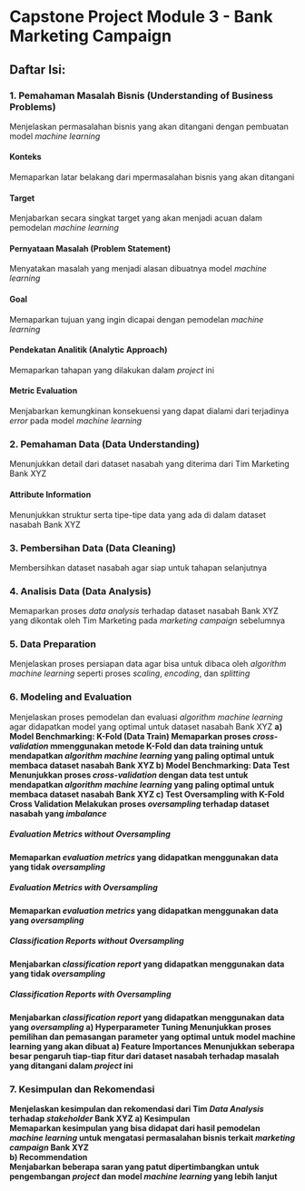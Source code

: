 # Capstone Project Module 3 - Bank Marketing Campaign
## Daftar Isi:
### 1. Pemahaman Masalah Bisnis (Understanding of Business Problems)
Menjelaskan permasalahan bisnis yang akan ditangani dengan pembuatan model _machine learning_
#### Konteks
Memaparkan latar belakang dari mpermasalahan bisnis yang akan ditangani
#### Target
Menjabarkan secara singkat target yang akan menjadi acuan dalam pemodelan _machine learning_
#### Pernyataan Masalah (Problem Statement)
Menyatakan masalah yang menjadi alasan dibuatnya model _machine learning_
#### Goal
Memaparkan tujuan yang ingin dicapai dengan pemodelan _machine learning_
#### Pendekatan Analitik (Analytic Approach)
Memaparkan tahapan yang dilakukan dalam _project_ ini
#### Metric Evaluation
Menjabarkan kemungkinan konsekuensi yang dapat dialami dari terjadinya _error_ pada model _machine learning_

### 2. Pemahaman Data (Data Understanding)
Menunjukkan detail dari dataset nasabah yang diterima dari Tim Marketing Bank XYZ
#### Attribute Information
Menunjukkan struktur serta tipe-tipe data yang ada di dalam dataset nasabah Bank XYZ

### 3. Pembersihan Data (Data Cleaning)
Membersihkan dataset nasabah agar siap untuk tahapan selanjutnya

### 4. Analisis Data (Data Analysis)
Memaparkan proses _data analysis_ terhadap dataset nasabah Bank XYZ yang dikontak oleh Tim Marketing pada _marketing campaign_ sebelumnya

### 5. Data Preparation
Menjelaskan proses persiapan data agar bisa untuk dibaca oleh _algorithm machine learning_ seperti proses _scaling_, _encoding_, dan _splitting_

### 6. Modeling and Evaluation
Menjelaskan proses pemodelan dan evaluasi _algorithm machine learning_ agar didapatkan model yang optimal untuk dataset nasabah Bank XYZ
      <b>a) Model Benchmarking: K-Fold (Data Train)
Memaparkan proses _cross-validation_ mmenggunakan metode K-Fold dan data training untuk mendapatkan _algorithm machine learning_ yang paling optimal untuk membaca dataset nasabah Bank XYZ
      <b>b) Model Benchmarking: Data Test
Menunjukkan proses _cross-validation_ dengan data test untuk mendapatkan _algorithm machine learning_ yang paling optimal untuk membaca dataset nasabah Bank XYZ
      <b>c) Test Oversampling with K-Fold Cross Validation
Melakukan proses _oversampling_ terhadap dataset nasabah yang _imbalance_
##### Evaluation Metrics without Oversampling
Memaparkan _evaluation metrics_ yang didapatkan menggunakan data yang tidak _oversampling_
##### Evaluation Metrics with Oversampling
Memaparkan _evaluation metrics_ yang didapatkan menggunakan data yang _oversampling_
##### Classification Reports without Oversampling
Menjabarkan _classification report_ yang didapatkan menggunakan data yang tidak _oversampling_
##### Classification Reports with Oversampling
Menjabarkan _classification report_ yang didapatkan menggunakan data yang _oversampling_
      <b>a) Hyperparameter Tuning
        Menunjukkan proses pemilihan dan pemasangan parameter yang optimal untuk model machine learning yang akan dibuat
      <b>a) Feature Importances
        Menunjukkan seberapa besar pengaruh tiap-tiap fitur dari dataset nasabah terhadap masalah yang ditangani dalam _project_ ini

### 7. Kesimpulan dan Rekomendasi
Menjelaskan kesimpulan dan rekomendasi dari Tim _Data Analysis_ terhadap _stakeholder_ Bank XYZ
      <b>a) Kesimpulan</b><br>
        Memaparkan kesimpulan yang bisa didapat dari hasil pemodelan _machine learning_ untuk mengatasi permasalahan bisnis terkait _marketing campaign_ Bank XYZ<br>
      <b>b) Recommendation</b><br>
        Menjabarkan beberapa saran yang patut dipertimbangkan untuk pengembangan _project_ dan model _machine learning_ yang lebih lanjut<br>
